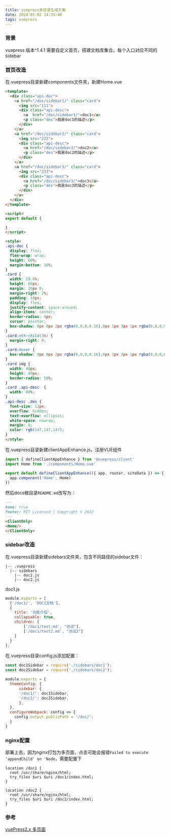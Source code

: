```yaml
---
title: vuepress多目录生成方案
date: 2024-01-02 14:33:48
tags: vuepress
---
```


### 背景
vuepress 版本^1.4.1
需要自定义首页，搭建文档库集合，每个入口对应不同的sidebar
<!-- more -->
### 首页改造
在.vuepress目录新建components文件夹，新建Home.vue
```html
<template>
  <div class="api-doc">
    <a href="/doc/sidebar1/" class="card">
      <img src="111">
      <div class="api-desc">
        <a  href="/doc/sidebar1/">doc1</a>
        <p class="des">我是doc1的描述</p>
      </div>
    </a>
    <a href="/doc/sidebar2/" class="card">
      <img src="222">
      <div class="api-desc">
        <a href="/doc/sidebar2/">doc2</a>
        <p class="des">我是doc2的描述</p>
      </div>
    </a>
    <a href="/doc/sidebar3/" class="card">
      <img src="333">
      <div class="api-desc">
        <a href="/doc/sidebar3/">doc3</a>
        <p class="des">我是doc3的描述</p>
      </div>
    </a>
  </div>
</template>

<script>
export default {

}
</script>

<style>
.api-doc {
  display: flex;
  flex-wrap: wrap;
  height: 60%;
  margin-bottom: 10%;
}
.card {
  width: 29.6%;
  height: 60px;
  margin: 10px 0;
  margin-right: 2%;
  padding: 10px;
  display: flex;
  justify-content: space-around;
  align-items: center;
  border-radius: 4px;
  cursor: pointer;
  box-shadow: 0px 0px 2px rgba(0,0,0,0.16),0px 1px 3px 1px rgba(0,0,0,0.08);
}
.card:nth-child(3n) {
  margin-right: 0;
}
.card:hover {
  box-shadow: 0px 0px 2px rgba(0,0,0,0.16),0px 1px 3px 1px rgba(0,0,0,0.15);
}
.card img {
  width: 40px;
  height: 40px;
  border-radius: 50%;
}
.card .api-desc  {
  width: 80%;
}
.api-desc .des {
  font-size: 12px;
  overflow: hidden;
  text-overflow: ellipsis;
  white-space: nowrap;
  margin: 0;
  color: rgb(147,147,147);
}
</style>
```
在.vuepress目录新建clientAppEnhance.js，注册VUE组件
```js
import { defineClientAppEnhance } from '@vuepress/client'
import Home from './components/Home.vue'

export default defineClientAppEnhance(({ app, router, siteData }) => {
  app.component('Home', Home)
})
```

然后docs根目录`README.md`改写为：
```markdown
---
home: true
footer: MIT Licensed | Copyright © 2023
---
<ClientOnly>
<Home/>
</ClientOnly>
```
### sidebar改造
在.vuepress目录新建sidebars文件夹，包含不同路径的sidebar文件：
```
|-- .vuepress       
  |-- sidebars
    |-- doc1.js 
    |-- doc2.js 
```
doc1.js
```js
module.exports = [
  ['/doc1/', 'DOC1文档'],
  {
    title: '功能介绍',
    collapsable: true,
    children: [
        ['/doc1/test.md', "测试"],
        ['/doc1/test2.md', "测试2"]
    ]
  }
];
```
在.vuepress目录config.js添加配置：
```js
const doc1Sidebar = require('./sidebars/doc1');
const doc2Sidebar = require('./sidebars/doc2');

module.exports = {
  themeConfig: {
      sidebar: {
      '/doc1/': doc1Sidebar,
      '/doc2/': doc2Sidebar,
      },
  },
  configureWebpack: config => {
    config.output.publicPath = '/doc/';
  }
}
```
### nginx配置
部署上去，因为nginx打包为多页面，点击可能会报错`Failed to execute 'appendChild' on 'Node`，需要配置下
```
location /doc1 {
  root /usr/share/nginx/html;
  try_files $uri $uri /doc1/index.html;
}

location /doc2 {
  root /usr/share/nginx/html;
  try_files $uri $uri /doc2/index.html;
}

```

### 参考
[vuePress2.x 多页面](https://www.cnblogs.com/dingshaohua/p/15386262.html)
